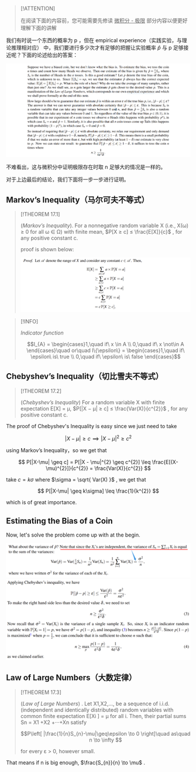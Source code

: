 
> [!ATTENTION]
>
> 在阅读下面的内容前，您可能需要先修读   <u>微积分 - 极限</u> 部分内容以便更好理解下面的讲解  

我们有时说一个东西的概率为 p ，但在 empirical experience（实践实验，与理论推理相对应） 中，我们要进行多少次才有足够的把握让实验概率 $\hat{p}$ 与 p 足够接近呢？下面的论述给出的答案：

![](attachments/17-Concentration%20Inequalities%20and%20the%20Laws%20of%20Large%20Numbers.png)

不难看出，这与微积分中证明极限存在时取 n 足够大的情况是一样的。

对于上边最后的结论，我们下面将一步一步进行证明。

## Markov’s Inequality（马尔可夫不等式）

> [!THEOREM 17.1]
>
> (_Markov’s Inequality_). For a nonnegative random variable X (i.e., X(ω) ≥ 0 for all ω ∈ Ω) with finite mean, $P[X ≥ c] ≤ \frac{E[X]}{c}$ , for any positive constant c.
>
> proof is shown below:
> 
> ![](attachments/17-Concentration%20Inequalities%20and%20the%20Laws%20of%20Large%20Numbers-1.png)

> [!INFO]
>
> _Indicator function_
> 
>
> $$I_{A} = \begin{cases}1,\quad if\ x \in A \\ 0,\quad if\ x \not\in A \end{cases}\quad or\quad  I\{\epsilon\} = \begin{cases}1,\quad if\ \epsilon\ is\ true \\ 0,\quad if\ \epsilon\ is\ false \end{cases}$$

## Chebyshev’s Inequality（切比雪夫不等式）

> [!THEOREM 17.2]
>
> (_Chebyshev’s Inequality_) For a random variable X with finite expectation E[X] = µ, $P[|X − µ| ≥ c] ≤ \frac{Var(X)}{c^{2}}$ , for any positive constant c.

The proof of Chebyshev's Inequality is easy since we just need to take

$$|X − \mu| ≥ c \implies |X-\mu|^{2} \geq c^{2}$$

using Markov’s Inequality，so we get that 

$$
P[|X-\mu| \geq c] = P[|X - \mu|^{2} \geq c^{2}] \leq \frac{E[(X-\mu)^{2}]}{c^{2}} = \frac{Var(X)}{c^{2}}
$$

take $c = k\sigma$ where $\sigma = \sqrt{ Var(X) }$ , we get that 

$$
P[|X-\mu| \geq k\sigma] \leq \frac{1}{k^{2}}
$$

which is of great importance.

## Estimating the Bias of a Coin

Now, let's solve the problem come up with at the begin.

![](attachments/17-Concentration%20Inequalities%20and%20the%20Laws%20of%20Large%20Numbers-2.png)
![](attachments/17-Concentration%20Inequalities%20and%20the%20Laws%20of%20Large%20Numbers-3.png)

## Law of Large Numbers（大数定律）

> [!THEOREM 17.3]
>
> (_Law of Large Numbers_) . Let X1,X2,..., be a sequence of i.i.d. (independent and identically distributed) random variables with common finite expectation E[Xi ] = µ for all i. Then, their partial sums Sn = X1 +X2 +···+Xn satisfy
>
>  $$P\left[ |\frac{1}{n}S_{n}-\mu|\geq\epsilon \to 0  \right]\quad as\quad n \to \infty $$
>
> for every ε > 0, however small.

That means if n is big enough, $\frac{S_{n}}{n} \to \mu$ .